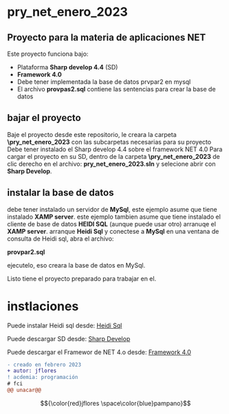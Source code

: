 # pry_net_enero_2023
## Proyecto para la materia de aplicaciones NET
Este proyecto funciona bajo:
* Plataforma **Sharp develop 4.4** (SD) 
* **Framework 4.0**
* Debe tener implementada la base de datos prvpar2 en mysql
* El archivo **provpas2.sql** contiene las sentencias para crear la base de datos

## bajar el proyecto
Baje el proyecto desde este repositorio, le creara la carpeta **\pry_net_enero_2023** con las subcarpetas necesarias para su proyecto
Debe tener instalado el Sharp develop 4.4 sobre el framework NET 4.0
Para cargar el proyecto en su SD, dentro de la carpeta **\pry_net_enero_2023** de clic derecho en el archivo:
**pry_net_enero_2023.sln** y selecione abrir con **Sharp Develop**.

## instalar la base de datos
debe tener instalado un servidor de **MySql**, este ejemplo asume que tiene instalado **XAMP server**.
este ejemplo tambien asume que tiene instalado el cliente de base de datos **HEIDI SQL** (aunque puede usar otro)
arranuqe el **XAMP server**.
arranque **Heidi Sql** y conectese a **MySql**
en una ventana de consulta de Heidi sql, abra el archivo:

**provpar2.sql**

ejecutelo, eso creara la base de datos en MySql.

Listo tiene el proyecto preparado para trabajar en el.

# instlaciones
Puede instalar Heidi sql desde:
[Heidi Sql](https://www.heidisql.com)

Puede descargar SD desde:
[Sharp Develop](https://sourceforge.net/projects/sharpdevelop/)

Puede descargar el Framewor de NET 4.o desde:
[Framework 4.0](https://dotnet.microsoft.com/es-es/download/dotnet-framework/net40)
```diff
- creado en febrero 2023
+ autor: jflores
! acdemia: programación
# fci
@@ unacar@@
```
$${\color{red}jflores \space\color{blue}pampano}$$
